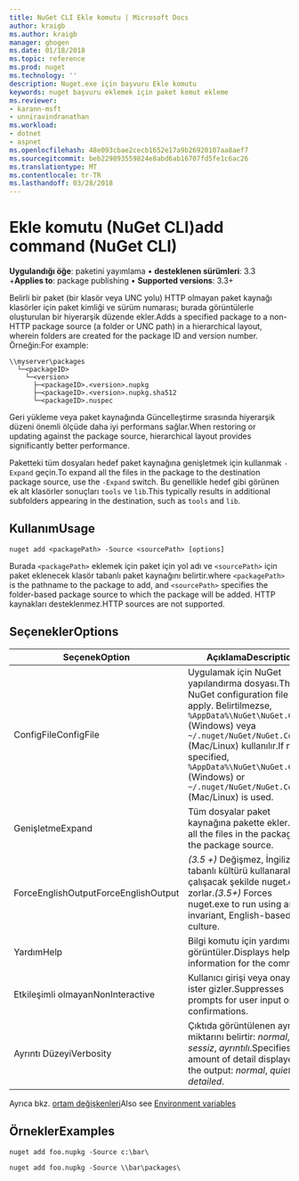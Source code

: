```yaml
---
title: NuGet CLI Ekle komutu | Microsoft Docs
author: kraigb
ms.author: kraigb
manager: ghogen
ms.date: 01/18/2018
ms.topic: reference
ms.prod: nuget
ms.technology: ''
description: Nuget.exe için başvuru Ekle komutu
keywords: nuget başvuru eklemek için paket komut ekleme
ms.reviewer:
- karann-msft
- unniravindranathan
ms.workload:
- dotnet
- aspnet
ms.openlocfilehash: 48e093cbae2cecb1652e17a9b26920107aa8aef7
ms.sourcegitcommit: beb229893559824e8abd6ab16707fd5fe1c6ac26
ms.translationtype: MT
ms.contentlocale: tr-TR
ms.lasthandoff: 03/28/2018
---
```

# <a name="add-command-nuget-cli"></a><span data-ttu-id="818a8-104">Ekle komutu (NuGet CLI)</span><span class="sxs-lookup"><span data-stu-id="818a8-104">add command (NuGet CLI)</span></span>

<span data-ttu-id="818a8-105">**Uygulandığı öğe**: paketini yayımlama &bullet; **desteklenen sürümleri**: 3.3 +</span><span class="sxs-lookup"><span data-stu-id="818a8-105">**Applies to**: package publishing &bullet; **Supported versions**: 3.3+</span></span>

<span data-ttu-id="818a8-106">Belirli bir paket (bir klasör veya UNC yolu) HTTP olmayan paket kaynağı klasörler için paket kimliği ve sürüm numarası; burada görüntülerle oluşturulan bir hiyerarşik düzende ekler.</span><span class="sxs-lookup"><span data-stu-id="818a8-106">Adds a specified package to a non-HTTP package source (a folder or UNC path) in a hierarchical layout, wherein folders are created for the package ID and version number.</span></span> <span data-ttu-id="818a8-107">Örneğin:</span><span class="sxs-lookup"><span data-stu-id="818a8-107">For example:</span></span>

    \\myserver\packages
      └─<packageID>
        └─<version>
          ├─<packageID>.<version>.nupkg
          ├─<packageID>.<version>.nupkg.sha512
          └─<packageID>.nuspec

<span data-ttu-id="818a8-108">Geri yükleme veya paket kaynağında Güncelleştirme sırasında hiyerarşik düzeni önemli ölçüde daha iyi performans sağlar.</span><span class="sxs-lookup"><span data-stu-id="818a8-108">When restoring or updating against the package source, hierarchical layout provides significantly better performance.</span></span>

<span data-ttu-id="818a8-109">Paketteki tüm dosyaları hedef paket kaynağına genişletmek için kullanmak `-Expand` geçin.</span><span class="sxs-lookup"><span data-stu-id="818a8-109">To expand all the files in the package to the destination package source, use the `-Expand` switch.</span></span> <span data-ttu-id="818a8-110">Bu genellikle hedef gibi görünen ek alt klasörler sonuçları `tools` ve `lib`.</span><span class="sxs-lookup"><span data-stu-id="818a8-110">This typically results in additional subfolders appearing in the destination, such as `tools` and `lib`.</span></span>

## <a name="usage"></a><span data-ttu-id="818a8-111">Kullanım</span><span class="sxs-lookup"><span data-stu-id="818a8-111">Usage</span></span>

```cli
nuget add <packagePath> -Source <sourcePath> [options]
```

<span data-ttu-id="818a8-112">Burada `<packagePath>` eklemek için paket için yol adı ve `<sourcePath>` için paket eklenecek klasör tabanlı paket kaynağını belirtir.</span><span class="sxs-lookup"><span data-stu-id="818a8-112">where `<packagePath>` is the pathname to the package to add, and `<sourcePath>` specifies the folder-based package source to which the package will be added.</span></span> <span data-ttu-id="818a8-113">HTTP kaynakları desteklenmez.</span><span class="sxs-lookup"><span data-stu-id="818a8-113">HTTP sources are not supported.</span></span>

## <a name="options"></a><span data-ttu-id="818a8-114">Seçenekler</span><span class="sxs-lookup"><span data-stu-id="818a8-114">Options</span></span>

| <span data-ttu-id="818a8-115">Seçenek</span><span class="sxs-lookup"><span data-stu-id="818a8-115">Option</span></span> | <span data-ttu-id="818a8-116">Açıklama</span><span class="sxs-lookup"><span data-stu-id="818a8-116">Description</span></span> |
| --- | --- |
| <span data-ttu-id="818a8-117">ConfigFile</span><span class="sxs-lookup"><span data-stu-id="818a8-117">ConfigFile</span></span> | <span data-ttu-id="818a8-118">Uygulamak için NuGet yapılandırma dosyası.</span><span class="sxs-lookup"><span data-stu-id="818a8-118">The NuGet configuration file to apply.</span></span> <span data-ttu-id="818a8-119">Belirtilmezse, `%AppData%\NuGet\NuGet.Config` (Windows) veya `~/.nuget/NuGet/NuGet.Config` (Mac/Linux) kullanılır.</span><span class="sxs-lookup"><span data-stu-id="818a8-119">If not specified, `%AppData%\NuGet\NuGet.Config` (Windows) or `~/.nuget/NuGet/NuGet.Config` (Mac/Linux) is used.</span></span>|
| <span data-ttu-id="818a8-120">Genişletme</span><span class="sxs-lookup"><span data-stu-id="818a8-120">Expand</span></span> | <span data-ttu-id="818a8-121">Tüm dosyalar paket kaynağına pakette ekler.</span><span class="sxs-lookup"><span data-stu-id="818a8-121">Adds all the files in the package to the package source.</span></span> |
| <span data-ttu-id="818a8-122">ForceEnglishOutput</span><span class="sxs-lookup"><span data-stu-id="818a8-122">ForceEnglishOutput</span></span> | <span data-ttu-id="818a8-123">*(3.5 +)*  Değişmez, İngilizce tabanlı kültürü kullanarak çalışacak şekilde nuget.exe zorlar.</span><span class="sxs-lookup"><span data-stu-id="818a8-123">*(3.5+)* Forces nuget.exe to run using an invariant, English-based culture.</span></span> |
| <span data-ttu-id="818a8-124">Yardım</span><span class="sxs-lookup"><span data-stu-id="818a8-124">Help</span></span> | <span data-ttu-id="818a8-125">Bilgi komutu için yardımı görüntüler.</span><span class="sxs-lookup"><span data-stu-id="818a8-125">Displays help information for the command.</span></span> |
| <span data-ttu-id="818a8-126">Etkileşimli olmayan</span><span class="sxs-lookup"><span data-stu-id="818a8-126">NonInteractive</span></span> | <span data-ttu-id="818a8-127">Kullanıcı girişi veya onayı için ister gizler.</span><span class="sxs-lookup"><span data-stu-id="818a8-127">Suppresses prompts for user input or confirmations.</span></span> |
| <span data-ttu-id="818a8-128">Ayrıntı Düzeyi</span><span class="sxs-lookup"><span data-stu-id="818a8-128">Verbosity</span></span> | <span data-ttu-id="818a8-129">Çıktıda görüntülenen ayrıntı miktarını belirtir: *normal*, *sessiz*, *ayrıntılı*.</span><span class="sxs-lookup"><span data-stu-id="818a8-129">Specifies the amount of detail displayed in the output: *normal*, *quiet*, *detailed*.</span></span> |

<span data-ttu-id="818a8-130">Ayrıca bkz. [ortam değişkenleri](cli-ref-environment-variables.md)</span><span class="sxs-lookup"><span data-stu-id="818a8-130">Also see [Environment variables](cli-ref-environment-variables.md)</span></span>

## <a name="examples"></a><span data-ttu-id="818a8-131">Örnekler</span><span class="sxs-lookup"><span data-stu-id="818a8-131">Examples</span></span>

```cli
nuget add foo.nupkg -Source c:\bar\

nuget add foo.nupkg -Source \\bar\packages\
```
